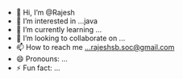 - 👋 Hi, I’m @Rajesh
- 👀 I’m interested in ...java
- 🌱 I’m currently learning ...
- 💞️ I’m looking to collaborate on ...
- 📫 How to reach me ...rajeshsb.soc@gmail.com
- 😄 Pronouns: ...
- ⚡ Fun fact: ...

<!---
Rajesh7253/Rajesh7253 is a ✨ special ✨ repository because its `README.md` (this file) appears on your GitHub profile.
You can click the Preview link to take a look at your changes.
--->
